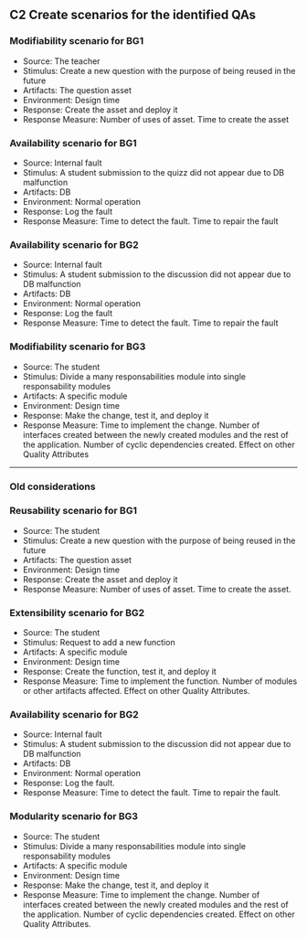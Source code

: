 ## **C2**  Create scenarios for the identified QAs

### Modifiability scenario for BG1
- Source: The teacher
- Stimulus: Create a new question with the purpose of being reused in the future
- Artifacts: The question asset
- Environment: Design time
- Response: Create the asset and deploy it
- Response Measure: Number of uses of asset. Time to create the asset

### Availability scenario for BG1
- Source: Internal fault
- Stimulus: A student submission to the quizz did not appear due to DB malfunction
- Artifacts: DB
- Environment: Normal operation 
- Response: Log the fault
- Response Measure: Time to detect the fault. Time to repair the fault

### Availability scenario for BG2
- Source: Internal fault
- Stimulus: A student submission to the discussion did not appear due to DB malfunction
- Artifacts: DB
- Environment: Normal operation 
- Response: Log the fault
- Response Measure: Time to detect the fault. Time to repair the fault

### Modifiability scenario for BG3
- Source: The student
- Stimulus: Divide a many responsabilities module into single responsability modules
- Artifacts: A specific module
- Environment: Design time
- Response: Make the change, test it, and deploy it
- Response Measure: Time to implement the change. Number of interfaces created between the newly created modules and the rest of the application. Number of cyclic dependencies created. Effect on other Quality Attributes


----------------


### Old considerations

### Reusability scenario for BG1
- Source: The student
- Stimulus: Create a new question with the purpose of being reused in the future
- Artifacts: The question asset
- Environment: Design time
- Response: Create the asset and deploy it
- Response Measure: Number of uses of asset. Time to create the asset.

### Extensibility scenario for BG2
- Source: The student
- Stimulus: Request to add a new function
- Artifacts: A specific module
- Environment: Design time
- Response: Create the function, test it, and deploy it
- Response Measure: Time to implement the function. Number of modules or other artifacts affected. Effect on other Quality Attributes.

### Availability scenario for BG2
- Source: Internal fault
- Stimulus: A student submission to the discussion did not appear due to DB malfunction
- Artifacts: DB
- Environment: Normal operation 
- Response: Log the fault. 
- Response Measure: Time to detect the fault. Time to repair the fault.

### Modularity scenario for BG3
- Source: The student
- Stimulus: Divide a many responsabilities module into single responsability modules
- Artifacts: A specific module
- Environment: Design time
- Response: Make the change, test it, and deploy it
- Response Measure: Time to implement the change. Number of interfaces created between the newly created modules and the rest of the application. Number of cyclic dependencies created. Effect on other Quality Attributes.




